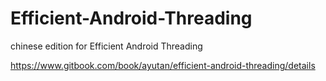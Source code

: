 # Efficient-Android-Threading
chinese edition for Efficient Android Threading

https://www.gitbook.com/book/ayutan/efficient-android-threading/details
